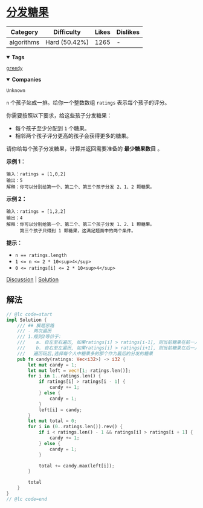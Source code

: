 # [分发糖果](https://leetcode.cn/problems/candy/description/ "https://leetcode.cn/problems/candy/description/")

| Category   | Difficulty    | Likes | Dislikes |
| ---------- | ------------- | ----- | -------- |
| algorithms | Hard (50.42%) | 1265  | -        |

<details open=""><summary><strong>Tags</strong></summary>

[`greedy`](https://leetcode.com/tag/greedy "https://leetcode.com/tag/greedy")

<details open=""><summary><strong>Companies</strong></summary>

`Unknown`

`n` 个孩子站成一排。给你一个整数数组 `ratings` 表示每个孩子的评分。

你需要按照以下要求，给这些孩子分发糖果：

- 每个孩子至少分配到 `1` 个糖果。
- 相邻两个孩子评分更高的孩子会获得更多的糖果。

请你给每个孩子分发糖果，计算并返回需要准备的 **最少糖果数目** 。

**示例 1：**

```
输入：ratings = [1,0,2]
输出：5
解释：你可以分别给第一个、第二个、第三个孩子分发 2、1、2 颗糖果。
```

**示例 2：**

```
输入：ratings = [1,2,2]
输出：4
解释：你可以分别给第一个、第二个、第三个孩子分发 1、2、1 颗糖果。
     第三个孩子只得到 1 颗糖果，这满足题面中的两个条件。
```

**提示：**

- `n == ratings.length`
- `1 <= n <= 2 * 10<sup>4</sup>`
- `0 <= ratings[i] <= 2 * 10<sup>4</sup>`

[Discussion](https://leetcode.cn/problems/candy/comments/ "https://leetcode.cn/problems/candy/comments/") | [Solution](https://leetcode.cn/problems/candy/solution/ "https://leetcode.cn/problems/candy/solution/")

## 解法

```rust
// @lc code=start
impl Solution {
    /// ## 解题思路
    /// - 两次遍历
    /// 1.规则2等价于:
    ///    a. 自左至右遍历, 如果ratings[i] > ratings[i-1], 则当前糖果在前一人基础上+1;
    ///    b. 自右至左遍历, 如果ratings[i] > ratings[i+1], 则当前糖果在后一人基础上+1;
    ///   遍历玩后,选择每个人中糖果多的那个作为最后的分发的糖果
    pub fn candy(ratings: Vec<i32>) -> i32 {
        let mut candy = 1;
        let mut left = vec![1; ratings.len()];
        for i in 1..ratings.len() {
            if ratings[i] > ratings[i - 1] {
                candy += 1;
            } else {
                candy = 1;
            }
            left[i] = candy;
        }
        let mut total = 0;
        for i in (0..ratings.len()).rev() {
            if i < ratings.len() - 1 && ratings[i] > ratings[i + 1] {
                candy += 1;
            } else {
                candy = 1;
            }

            total += candy.max(left[i]);
        }

        total
    }
}
// @lc code=end

```
